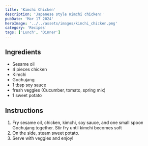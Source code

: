```yaml
---
title: 'Kimchi Chicken'
description: 'Japanese style Kimchi chicken!'
pubDate: 'Mar 17 2024'
heroImage: '../../assets/images/kimchi_chicken.png'
category: 'Recipes'
tags: ['Lunch', 'Dinner']
---
```


## Ingredients

- Sesame oil
- 4 pieces chicken
- Kimchi
- Gochujang
- 1 tbsp soy sauce
- fresh veggies (Cucumber, tomato, spring mix)
- 1 sweet potato

## Instructions

1. Fry sesame oil, chicken, kimchi, soy sauce, and one small spoon Gochujang together. Stir fry until kimchi becomes soft
2. On the side, steam sweet potato.
3. Serve with veggies and enjoy!
